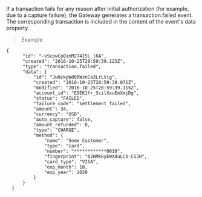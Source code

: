 <div class="method-area">
  <div class="method-copy">
    <div class="method-copy-padding">
      <p>If a transaction fails for any reason after initial authorization (for example, due to a capture failure),
      the Gateway generates a <span class="code-green">transaction.failed</span> event. The corresponding transaction is included in the content of the event's <span class="code-green">data</span> property.</p>
    </div>
  </div>
  <blockquote><p>Example</p></blockquote>

  <pre><code class="json">{
      "id": "-vScpwCpQimM274I5L_l6A",
      "created": "2016-10-25T20:59:39.123Z",
      "type": "transaction.failed",
      "data": {
          "id": "Jw0ckpWdQRWznCa3LrLVig",
          "created": "2016-10-25T20:59:39.071Z",
          "modified": "2016-10-25T20:59:39.115Z",
          "account_id": "E9EK1fr_ScilXxuEmXmjDg",
          "status": "FAILED",
          "failure_code": "settlement_failed",
          "amount": 34,
          "currency": "USD",
          "auto_capture": false,
          "amount_refunded": 0,
          "type": "CHARGE",
          "method": {
              "name": "Some Customer",
              "type": "card",
              "number": "************0010",
              "fingerprint": "b2HMkkyEWX8uLCb-CSJH",
              "card_type": "VISA",
              "exp_month": 10,
              "exp_year": 2020
          }
      }
  }</code>
  </pre>
</div>
